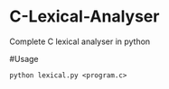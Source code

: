 C-Lexical-Analyser
==================

Complete C lexical analyser in python

#Usage

`python lexical.py <program.c>`


